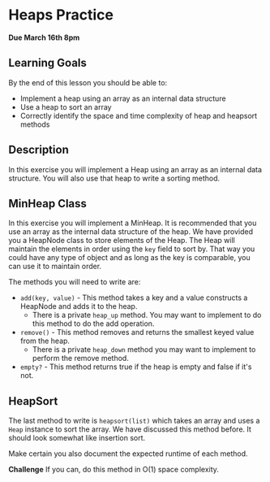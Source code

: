 # Heaps Practice

**Due March 16th 8pm**

## Learning Goals

By the end of this lesson you should be able to:

- Implement a heap using an array as an internal data structure
- Use a heap to sort an array
- Correctly identify the space and time complexity of heap and heapsort methods

## Description

In this exercise you will implement a Heap using an array as an internal data structure.  You will also use that heap to write a sorting method.

## MinHeap Class

In this exercise you will implement a MinHeap.  It is recommended that you use an array as the internal data structure of the heap.  We have provided you a HeapNode class to store elements of the Heap.  The Heap will maintain the elements in order using the `key` field to sort by.  That way you could have any type of object and as long as the key is comparable, you can use it to maintain order.

The methods you will need to write are:

- `add(key, value)` - This method takes a key and a value constructs a HeapNode and adds it to the heap.
  - There is a private `heap_up` method.  You may want to implement to do this method to do the add operation.
- `remove()` - This method removes and returns the smallest keyed value from the heap.
  - There is a private `heap_down` method you may want to implement to perform the remove method.
- `empty?` - This method returns true if the heap is empty and false if it's not.

## HeapSort

The last method to write is `heapsort(list)` which takes an array and uses a `Heap` instance to sort the array.  We have discussed this method before.  It should look somewhat like insertion sort.  

Make certain you also document the expected runtime of each method.  

**Challenge** If you can, do this method in O(1) space complexity.

